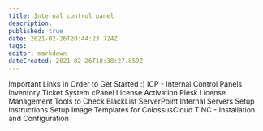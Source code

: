 ```yaml
---
title: Internal control panel
description: 
published: true
date: 2021-02-26T20:44:23.724Z
tags: 
editor: markdown
dateCreated: 2021-02-26T18:38:27.859Z
---
```


Important Links In Order to Get Started :)
ICP - Internal Control Panels
Inventory
Ticket System
cPanel License Activation
Plesk License Management
Tools to Check BlackList
ServerPoint Internal Servers Setup Instructions
Setup Image Templates for ColossusCloud
TINC - Installation and Configuration